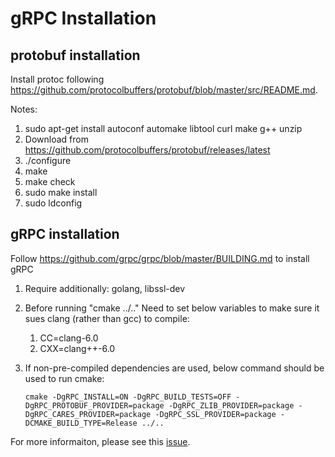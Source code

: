 # gRPC Installation
## protobuf installation

   Install protoc following
   https://github.com/protocolbuffers/protobuf/blob/master/src/README.md. 

   Notes:
   1. sudo apt-get install autoconf automake libtool curl make g++ unzip
   1. Download from https://github.com/protocolbuffers/protobuf/releases/latest
   1. ./configure
   1. make
   1. make check
   1. sudo make install
   1. sudo ldconfig

## gRPC installation

   Follow https://github.com/grpc/grpc/blob/master/BUILDING.md to install gRPC

   1. Require additionally: golang, libssl-dev
   1. Before running "cmake ../.." Need to set below variables to make sure it sues clang (rather than gcc) to compile:
      1. CC=clang-6.0
      1. CXX=clang++-6.0
   1. If non-pre-compiled dependencies are used, below command should be used to run cmake:

      ```cmake -DgRPC_INSTALL=ON -DgRPC_BUILD_TESTS=OFF -DgRPC_PROTOBUF_PROVIDER=package -DgRPC_ZLIB_PROVIDER=package -DgRPC_CARES_PROVIDER=package -DgRPC_SSL_PROVIDER=package -DCMAKE_BUILD_TYPE=Release ../..```

   For more informaiton, please see this [issue](https://github.com/grpc/grpc/issues/13841).


